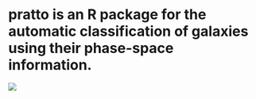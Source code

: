 # pratto is an R package for the automatic classification of galaxies using their phase-space information.

![](https://github.com/Martindelosrios/pratto/blob/master/data/pratto.jpeg)
